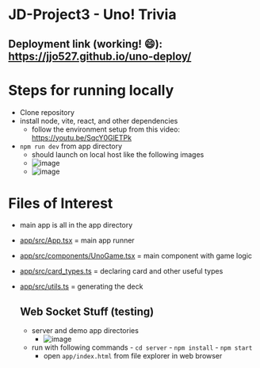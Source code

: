 # JD-Project3 - Uno! Trivia
## Deployment link (working! :smile:): https://jjo527.github.io/uno-deploy/ 

# Steps for running locally
- Clone repository
- install node, vite, react, and other dependencies
    - follow the environment setup from this video: https://youtu.be/SqcY0GlETPk
-  `npm run dev` from app directory
    - should launch on local host like the following images
    - ![image](https://github.com/jjo527/JD-Project3/assets/91023483/c5ae4be0-d7ea-49de-9bc1-89d9f1a3b01e)
    - ![image](https://github.com/jjo527/JD-Project3/assets/91023483/665bbd68-a390-4709-8e15-f1fffa53acbd)


# Files of Interest
- main app is all in the app directory
- [app/src/App.tsx](https://github.com/jjo527/JD-Project3/blob/main/app/src/App.tsx) = main app runner
- [app/src/components/UnoGame.tsx](https://github.com/jjo527/JD-Project3/blob/main/app/src/components/UnoGame.tsx) = main component with game logic
- [app/src/card_types.ts](https://github.com/jjo527/JD-Project3/blob/main/app/src/card_types.ts) = declaring card and other useful types
- [app/src/utils.ts](https://github.com/jjo527/JD-Project3/blob/main/app/src/utils.ts) = generating the deck

  ## Web Socket Stuff (testing)
  - server and demo app directories
      - ![image](https://github.com/jjo527/JD-Project3/assets/91023483/66681918-eede-4a3a-a75e-445c93c6249f)
  - run with following commands
		  - `cd server`
		  - `npm install`
		  - `npm start`
      - open `app/index.html` from file explorer in web browser

